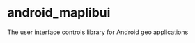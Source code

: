 android_maplibui
================

The user interface controls library for Android geo applications
